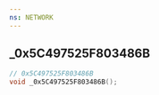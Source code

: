 ```yaml
---
ns: NETWORK
---
```

## _0x5C497525F803486B

```c
// 0x5C497525F803486B
void _0x5C497525F803486B();
```


